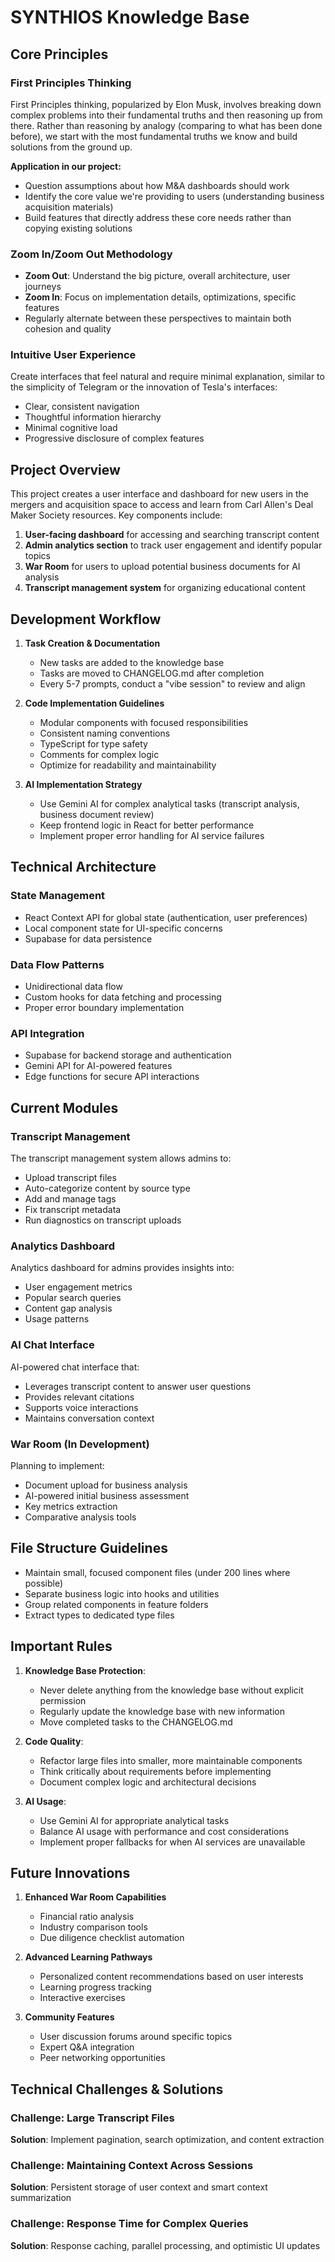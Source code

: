 
# SYNTHIOS Knowledge Base

## Core Principles

### First Principles Thinking
First Principles thinking, popularized by Elon Musk, involves breaking down complex problems into their fundamental truths and then reasoning up from there. Rather than reasoning by analogy (comparing to what has been done before), we start with the most fundamental truths we know and build solutions from the ground up.

**Application in our project:**
- Question assumptions about how M&A dashboards should work
- Identify the core value we're providing to users (understanding business acquisition materials)
- Build features that directly address these core needs rather than copying existing solutions

### Zoom In/Zoom Out Methodology
- **Zoom Out**: Understand the big picture, overall architecture, user journeys
- **Zoom In**: Focus on implementation details, optimizations, specific features
- Regularly alternate between these perspectives to maintain both cohesion and quality

### Intuitive User Experience
Create interfaces that feel natural and require minimal explanation, similar to the simplicity of Telegram or the innovation of Tesla's interfaces:
- Clear, consistent navigation
- Thoughtful information hierarchy
- Minimal cognitive load
- Progressive disclosure of complex features

## Project Overview

This project creates a user interface and dashboard for new users in the mergers and acquisition space to access and learn from Carl Allen's Deal Maker Society resources. Key components include:

1. **User-facing dashboard** for accessing and searching transcript content
2. **Admin analytics section** to track user engagement and identify popular topics
3. **War Room** for users to upload potential business documents for AI analysis
4. **Transcript management system** for organizing educational content

## Development Workflow

1. **Task Creation & Documentation**
   - New tasks are added to the knowledge base
   - Tasks are moved to CHANGELOG.md after completion
   - Every 5-7 prompts, conduct a "vibe session" to review and align

2. **Code Implementation Guidelines**
   - Modular components with focused responsibilities
   - Consistent naming conventions
   - TypeScript for type safety
   - Comments for complex logic
   - Optimize for readability and maintainability

3. **AI Implementation Strategy**
   - Use Gemini AI for complex analytical tasks (transcript analysis, business document review)
   - Keep frontend logic in React for better performance
   - Implement proper error handling for AI service failures

## Technical Architecture

### State Management
- React Context API for global state (authentication, user preferences)
- Local component state for UI-specific concerns
- Supabase for data persistence

### Data Flow Patterns
- Unidirectional data flow
- Custom hooks for data fetching and processing
- Proper error boundary implementation

### API Integration
- Supabase for backend storage and authentication
- Gemini API for AI-powered features
- Edge functions for secure API interactions

## Current Modules

### Transcript Management
The transcript management system allows admins to:
- Upload transcript files
- Auto-categorize content by source type
- Add and manage tags
- Fix transcript metadata
- Run diagnostics on transcript uploads

### Analytics Dashboard
Analytics dashboard for admins provides insights into:
- User engagement metrics
- Popular search queries
- Content gap analysis
- Usage patterns

### AI Chat Interface
AI-powered chat interface that:
- Leverages transcript content to answer user questions
- Provides relevant citations
- Supports voice interactions
- Maintains conversation context

### War Room (In Development)
Planning to implement:
- Document upload for business analysis
- AI-powered initial business assessment
- Key metrics extraction
- Comparative analysis tools

## File Structure Guidelines

- Maintain small, focused component files (under 200 lines where possible)
- Separate business logic into hooks and utilities
- Group related components in feature folders
- Extract types to dedicated type files

## Important Rules

1. **Knowledge Base Protection**:
   - Never delete anything from the knowledge base without explicit permission
   - Regularly update the knowledge base with new information
   - Move completed tasks to the CHANGELOG.md

2. **Code Quality**:
   - Refactor large files into smaller, more maintainable components
   - Think critically about requirements before implementing
   - Document complex logic and architectural decisions

3. **AI Usage**:
   - Use Gemini AI for appropriate analytical tasks
   - Balance AI usage with performance and cost considerations
   - Implement proper fallbacks for when AI services are unavailable

## Future Innovations

1. **Enhanced War Room Capabilities**
   - Financial ratio analysis
   - Industry comparison tools
   - Due diligence checklist automation

2. **Advanced Learning Pathways**
   - Personalized content recommendations based on user interests
   - Learning progress tracking
   - Interactive exercises

3. **Community Features**
   - User discussion forums around specific topics
   - Expert Q&A integration
   - Peer networking opportunities

## Technical Challenges & Solutions

### Challenge: Large Transcript Files
**Solution**: Implement pagination, search optimization, and content extraction

### Challenge: Maintaining Context Across Sessions
**Solution**: Persistent storage of user context and smart context summarization

### Challenge: Response Time for Complex Queries
**Solution**: Response caching, parallel processing, and optimistic UI updates
